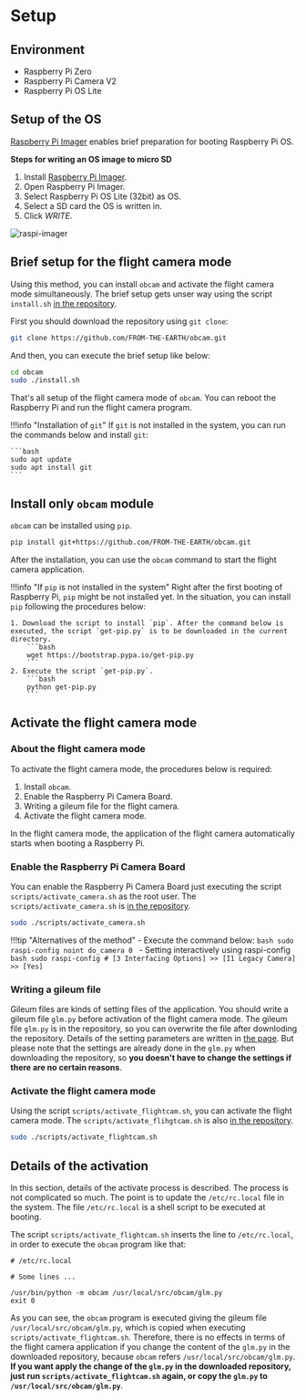 # Setup

## Environment

- Raspberry Pi Zero
- Raspberry Pi Camera V2
- Raspberry Pi OS Lite

## Setup of the OS

[Raspberry Pi Imager](https://www.raspberrypi.com/software/) enables brief preparation for booting Raspberry Pi OS.

**Steps for writing an OS image to micro SD**

1. Install [Raspberry Pi Imager](https://www.raspberrypi.com/software/).
2. Open Raspberry Pi Imager.
3. Select Raspberry Pi OS Lite (32bit) as OS.
4. Select a SD card the OS is written in.
5. Click *WRITE*.

![raspi-imager](./res/raspi-imager.gif)

## Brief setup for the flight camera mode

Using this method, you can install `obcam` and activate the flight camera mode simultaneously. The brief setup gets unser way using the script `install.sh` [in the repository](https://github.com/FROM-THE-EARTH/obcam/blob/main/install.sh).

First you should download the repository using `git clone`:

```bash
git clone https://github.com/FROM-THE-EARTH/obcam.git
```

And then, you can execute the brief setup like below:

```bash
cd obcam
sudo ./install.sh
```

That's all setup of the flight camera mode of `obcam`. You can reboot the Raspberry Pi and run the flight camera program.

!!!info "Installation of `git`"
    If `git` is not installed in the system, you can run the commands below and install `git`:

    ```bash
    sudo apt update
    sudo apt install git
    ```

## Install only `obcam` module

`obcam` can be installed using `pip`.

```bash
pip install git+https://github.com/FROM-THE-EARTH/obcam.git
```

After the installation, you can use the `obcam` command to start the flight camera application.

!!!info "If `pip` is not installed in the system"
    Right after the first booting of Raspberry Pi, `pip` might be not installed yet. In the situation, you can install `pip` following the procedures below:

    1. Download the script to install `pip`. After the command below is executed, the script `get-pip.py` is to be downloaded in the current directory.
        ```bash
        wget https://bootstrap.pypa.io/get-pip.py
        ```
    2. Execute the script `get-pip.py`.
        ```bash
        python get-pip.py
        ```

## Activate the flight camera mode

### About the flight camera mode

To activate the flight camera mode, the procedures below is required:

1. Install `obcam`.
2. Enable the Raspberry Pi Camera Board.
3. Writing a gileum file for the flight camera.
4. Activate the flight camera mode.

In the flight camera mode, the application of the flight camera automatically starts when booting a Raspberry Pi.

### Enable the Raspberry Pi Camera Board

You can enable the Raspberry Pi Camera Board just executing the script `scripts/activate_camera.sh` as the root user. The `scripts/activate_camera.sh` is [in the repository](https://github.com/FROM-THE-EARTH/obcam/blob/main/scripts/activate_camera.sh).

```bash
sudo ./scripts/activate_camera.sh
```

!!!tip "Alternatives of the method"
    - Execute the command below:
        ```bash
        sudo raspi-config noint do_camera 0
        ```
    - Setting interactively using raspi-config
        ```bash
        sudo raspi-config
        # [3 Interfacing Options] >> [I1 Legacy Camera] >> [Yes]
        ```

### Writing a gileum file

Gileum files are kinds of setting files of the application. You should write a gileum file `glm.py` before activation of the flight camera mode. The gileum file `glm.py` is in the repository, so you can overwrite the file after downloding the repository. Details of the setting parameters are written in [the page](./setting.md). But please note that the settings are already done in the `glm.py` when downloading the repository, so **you doesn't have to change the settings if there are no certain reasons**.

### Activate the flight camera mode

Using the script `scripts/activate_flightcam.sh`, you can activate the flight camera mode. The `scripts/activate_flihgtcam.sh` is also [in the repository](https://github.com/FROM-THE-EARTH/obcam/blob/main/scripts/activate_flightcam.sh).

```bash
sudo ./scripts/activate_flightcam.sh
```

## Details of the activation

In this section, details of the activate process is described. The process is not complicated so much. The point is to update the `/etc/rc.local` file in the system. The file `/etc/rc.local` is a shell script to be executed at booting.

The script `scripts/activate_flightcam.sh` inserts the line to `/etc/rc.local`, in order to execute the `obcam` program like that:

```
# /etc/rc.local

# Some lines ...

/usr/bin/python -m obcam /usr/local/src/obcam/glm.py
exit 0
```

As you can see, the `obcam` program is executed giving the gileum file `/usr/local/src/obcam/glm.py`, which is copied when executing `scripts/activate_flightcam.sh`. Therefore, there is no effects in terms of the flight camera application if you change the content of the `glm.py` in the downloaded repository, because `obcam` refers `/usr/local/src/obcam/glm.py`. **If you want apply the change of the `glm.py` in the downloaded repository, just run `scripts/activate_flightcam.sh` again, or copy the `glm.py` to `/usr/local/src/obcam/glm.py`**.
